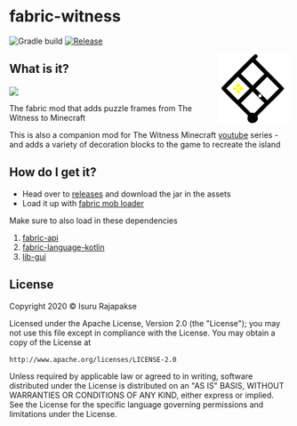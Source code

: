 # fabric-witness
![Gradle build](https://github.com/xxfast/fabric-witness/workflows/Gradle%20build/badge.svg)
[![Release](https://img.shields.io/github/v/release/xxfast/fabric-witness.svg?include_prereleases&logo=mojang-studios)](https://github.com/xxfast/fabric-witness/releases)

<img src="src/main/resources/assets/witness/icon.png" align="right">

## What is it?

<img src="https://user-images.githubusercontent.com/13775137/95962402-0e99ce00-0e52-11eb-87a4-a8959bb7aefe.png" align="center">

The fabric mod that adds puzzle frames from The Witness to Minecraft

This is also a companion mod for The Witness Minecraft [youtube](https://www.youtube.com/channel/UCrLikF1yl6dqz0N9OaJlAcA) series - and adds a variety of decoration blocks to the game to recreate the island 

## How do I get it?

- Head over to [releases](https://github.com/xxfast/fabric-witness/releases) and download the jar in the assets
- Load it up with [fabric mob loader](https://fabricmc.net/)

Make sure to also load in these dependencies
1. [fabric-api](https://www.curseforge.com/minecraft/mc-mods/fabric-api)
2. [fabric-language-kotlin](https://www.curseforge.com/minecraft/mc-mods/fabric-language-kotlin)
2. [lib-gui](https://github.com/CottonMC/LibGui)

## License

Copyright 2020 © Isuru Rajapakse

Licensed under the Apache License, Version 2.0 (the "License");
you may not use this file except in compliance with the License.
You may obtain a copy of the License at

    http://www.apache.org/licenses/LICENSE-2.0

Unless required by applicable law or agreed to in writing, software
distributed under the License is distributed on an "AS IS" BASIS,
WITHOUT WARRANTIES OR CONDITIONS OF ANY KIND, either express or implied.
See the License for the specific language governing permissions and
limitations under the License.
